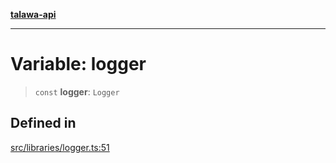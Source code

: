 [**talawa-api**](../../../README.md)

***

# Variable: logger

> `const` **logger**: `Logger`

## Defined in

[src/libraries/logger.ts:51](https://github.com/Suyash878/talawa-api/blob/e4413cec641a837926071678fed3c7f67234e31e/src/libraries/logger.ts#L51)
